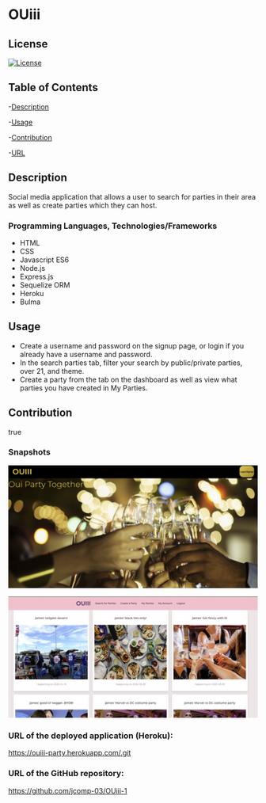 # OUiii

## License 

[![License](https://img.shields.io/badge/license-None-blue.svg)](https://opensource.org/licenses/None)

## Table of Contents
-[Description](Description)  

-[Usage](Usage)  

-[Contribution](Contribution)   

-[URL](URL)  



## Description
Social media application that allows a user to search for parties in their area as well as create parties which they can host.

### Programming Languages, Technologies/Frameworks
* HTML
* CSS
* Javascript ES6
* Node.js
* Express.js
* Sequelize ORM
* Heroku
* Bulma

## Usage
* Create a username and password on the signup page, or login if you already have a username and password. 
* In the search parties tab, filter your search by public/private parties, over 21, and theme.  
* Create a party from the tab on the dashboard as well as view what parties you have created in My Parties.  

## Contribution
true

### Snapshots

![Screenshot](./public/images/homesnapshot.png)

![Screenshot](./public/images/dashboardsnapshot.png)

### URL of the deployed application (Heroku):
<https://ouiii-party.herokuapp.com/​.git>

### URL of the GitHub repository:
<https://github.com/jcomp-03/OUiii-1>
